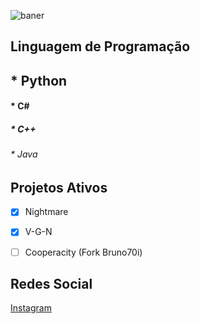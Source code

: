 ![baner](![0b423f3553da26e886592e8621284a09-cr-nio-de-samurai-desenhado-m-o](https://user-images.githubusercontent.com/109101095/184469804-ddae5eeb-5b2a-473a-8f4f-e081128fecf1.png)
)
## Linguagem de Programação 
## * Python  
#### * C# 
##### * C++
###### * Java  



## Projetos Ativos 
- [x] Nightmare
- [x] V-G-N 
- [ ] Cooperacity (Fork Bruno70i)




## Redes Social

[Instagram](https://www.instagram.com/vangogh.nithz/)
